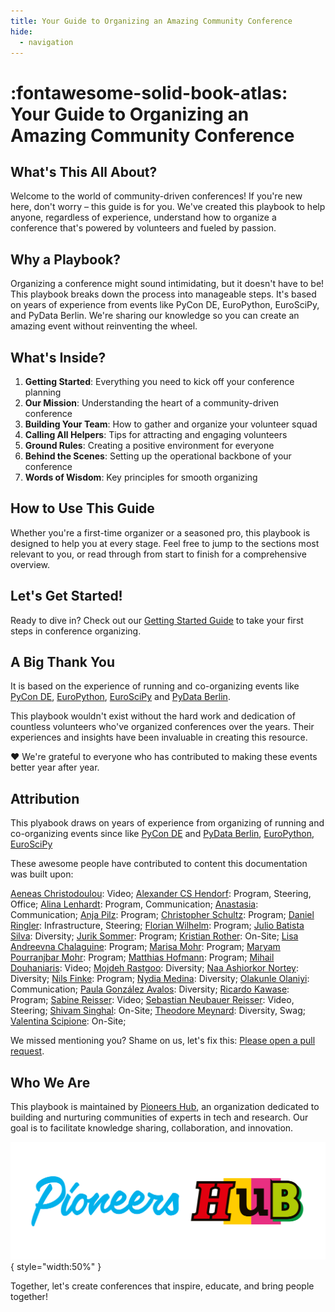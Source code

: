 ```yaml
---
title: Your Guide to Organizing an Amazing Community Conference
hide:
  - navigation
---
```


# :fontawesome-solid-book-atlas: Your Guide to Organizing an Amazing Community Conference

## What's This All About?

Welcome to the world of community-driven conferences! If you're new here, don't worry – this guide is for you. We've
created this playbook to help anyone, regardless of experience, understand how to organize a conference that's powered
by volunteers and fueled by passion.

## Why a Playbook?

Organizing a conference might sound intimidating, but it doesn't have to be! This playbook breaks down the process into
manageable steps. It's based on years of experience from events like PyCon DE, EuroPython, EuroSciPy, and PyData Berlin.
We're sharing our knowledge so you can create an amazing event without reinventing the wheel.

## What's Inside?

1. **Getting Started**: Everything you need to kick off your conference planning
2. **Our Mission**: Understanding the heart of a community-driven conference
3. **Building Your Team**: How to gather and organize your volunteer squad
4. **Calling All Helpers**: Tips for attracting and engaging volunteers
5. **Ground Rules**: Creating a positive environment for everyone
6. **Behind the Scenes**: Setting up the operational backbone of your conference
7. **Words of Wisdom**: Key principles for smooth organizing

## How to Use This Guide

Whether you're a first-time organizer or a seasoned pro, this playbook is designed to help you at every stage. Feel free
to jump to the sections most relevant to you, or read through from start to finish for a comprehensive overview.

## Let's Get Started!

Ready to dive in? Check out our [Getting Started Guide](installation.md) to take your first steps in conference
organizing.

## A Big Thank You

It is based on the experience of running and co-organizing events like [PyCon DE](https://de.pycon.org/),
[EuroPython](https://europython.eu), [EuroSciPy](https://euroscipy.org) and [PyData Berlin](https://berlin.pydata.org).

This playbook wouldn't exist without the hard work and dedication of countless volunteers who've organized conferences
over the years. Their experiences and insights have been invaluable in creating this resource.

❤️ We're grateful to everyone who has contributed to making these events better year after year.

## Attribution

This plyabook draws on years of experience from organizing of running and co-organizing events since like
[PyCon DE](https://de.pycon.org/)
and [PyData Berlin](https://berlin.pydata.org), [EuroPython](https://europython.eu), [EuroSciPy](https://euroscipy.org)

These awesome people have contributed to content this documentation was built upon:

[Aeneas Christodoulou](https://github.com/AeneasChristodoulou): Video;
[Alexander CS Hendorf](https://github.com/alanderex): Program, Steering, Office;
[Alina Lenhardt](https://github.com/alina-lenhardt): Program, Communication;
[Anastasia](https://github.com/asamokhina): Communication;
[Anja Pilz](https://github.com/aplz): Program;
[Christopher Schultz](#): Program;
[Daniel Ringler](https://github.com/dringler): Infrastructure, Steering;
[Florian Wilhelm](https://github.com/florianwilhelm): Program;
[Julio Batista Silva](https://github.com/jbsilva): Diversity;
[Jurik Sommer](https://github.com/Jurik-001): Program;
[Kristian Rother](https://github.com/krother): On-Site;
[Lisa Andreevna Chalaguine](#): Program;
[Marisa Mohr](https://github.com/marisamohr): Program;
[Maryam Pourranjbar Mohr](#): Program;
[Matthias Hofmann](#): Program;
[Mihail Douhaniaris](https://github.com/mtdo): Video;
[Mojdeh Rastgoo](https://github.com/mrastgoo): Diversity;
[Naa Ashiorkor Nortey](https://github.com/7ashiorkor7): Diversity;
[Nils Finke](https://github.com/FinkeNils): Program;
[Nydia Medina](https://github.com/nydiamedina): Diversity;
[Olakunle Olaniyi](https://github.com/rugging24): Communication;
[Paula González Avalos](https://github.com/pga99): Diversity;
[Ricardo Kawase](#): Program;
[Sabine Reisser](https://github.com/orgs/PYCONDE/people/sreisser): Video;
[Sebastian Neubauer Reisser](https://github.com/sebastianneubauer): Video, Steering;
[Shivam Singhal](https://github.com/championshuttler): On-Site;
[Theodore Meynard](https://github.com/orgs/PYCONDE/people/terezaif): Diversity, Swag;
[Valentina Scipione](https://github.com/astrovale): On-Site;

We missed mentioning you?
Shame on us, let's fix this: [Please open a pull request](../CONTRIBUTING.md#acknowledging-past-contributors).


## Who We Are

This playbook is maintained by [Pioneers Hub](https://www.pioneershub.org/en/), an organization dedicated to building
and nurturing communities of experts in tech and research. Our goal is to facilitate knowledge sharing, collaboration,
and innovation.

![Pioneers Hub Logo](assets/images/Pioneers-Hub-Logo-vereinfacht-inline.svg){ style="width:50%" }

Together, let's create conferences that inspire, educate, and bring people together!